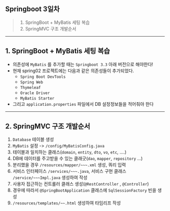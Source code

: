 ## Springboot 3일차
> 1. SpringBoot + MyBatis 세팅 복습
> 2. SpringMVC 구조 개발순서

---
## 1. SpringBoot + MyBatis 세팅 복습
- 의존성에 `MyBatis` 를 추가할 때는 `Springboot 3.3` 아래 버전으로 해야한다!
- 현재 spring02 프로젝트에는 다음과 같은 의존성들이 추가되었다.
  - `Spring Boot DevTools`
  - `Spring Web`
  - `Thymeleaf`
  - `Oracle Driver`
  - `MyBatis Starter`
- 그리고 `application.properties` 파일에서 DB 설정정보들을 적어줘야 한다
---
## 2. SpringMVC 구조 개발순서
1. `Database` 테이블 생성
2. `MyBatis` 설정 -> `/config/MyBatisConfig.java`
3. 테이블과 일치하는 클래스(`domain`, `entity`, `dto`, `vo`, `etc`, ....)
4. DB에 데이터를 주고받을 수 있는 클래긋(`dao`, `mapper`, `repository` ...)
5. 분리했을 경우 `/resources/mapper/~~~.xml` 생성, 쿼리 입력
6. 서비스 인터페이스 `/services/~~~.java`, 서비스 구현 클래스 `/service/~~~Impl.java` 생성하여 작성
7. 사용자 접근하는 컨트롤러 클래스 생성(`@RestController` , `@Controller`)
8. 경우에 따라서 `@SpringBootApplication` 클래스에 `SqlSessionFactory` 빈을 생성
9. `/resources/templates/~~.html` 생성하여 타임리프 작성